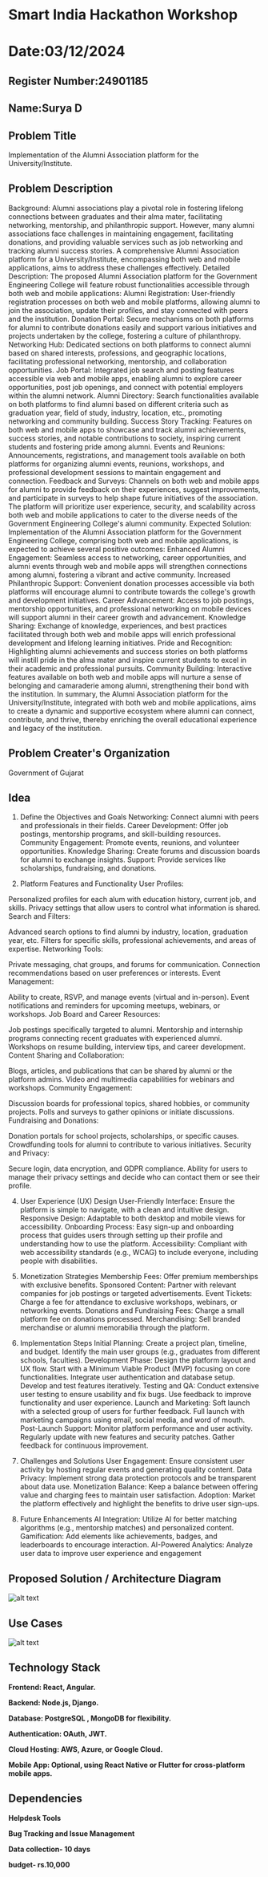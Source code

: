 # Smart India Hackathon Workshop
# Date:03/12/2024
## Register Number:24901185
## Name:Surya D
## Problem Title
Implementation of the Alumni Association platform for the University/Institute.
## Problem Description
Background: Alumni associations play a pivotal role in fostering lifelong connections between graduates and their alma mater, facilitating networking, mentorship, and philanthropic support. However, many alumni associations face challenges in maintaining engagement, facilitating donations, and providing valuable services such as job networking and tracking alumni success stories. A comprehensive Alumni Association platform for a University/Institute, encompassing both web and mobile applications, aims to address these challenges effectively. Detailed Description: The proposed Alumni Association platform for the Government Engineering College will feature robust functionalities accessible through both web and mobile applications: Alumni Registration: User-friendly registration processes on both web and mobile platforms, allowing alumni to join the association, update their profiles, and stay connected with peers and the institution. Donation Portal: Secure mechanisms on both platforms for alumni to contribute donations easily and support various initiatives and projects undertaken by the college, fostering a culture of philanthropy. Networking Hub: Dedicated sections on both platforms to connect alumni based on shared interests, professions, and geographic locations, facilitating professional networking, mentorship, and collaboration opportunities. Job Portal: Integrated job search and posting features accessible via web and mobile apps, enabling alumni to explore career opportunities, post job openings, and connect with potential employers within the alumni network. Alumni Directory: Search functionalities available on both platforms to find alumni based on different criteria such as graduation year, field of study, industry, location, etc., promoting networking and community building. Success Story Tracking: Features on both web and mobile apps to showcase and track alumni achievements, success stories, and notable contributions to society, inspiring current students and fostering pride among alumni. Events and Reunions: Announcements, registrations, and management tools available on both platforms for organizing alumni events, reunions, workshops, and professional development sessions to maintain engagement and connection. Feedback and Surveys: Channels on both web and mobile apps for alumni to provide feedback on their experiences, suggest improvements, and participate in surveys to help shape future initiatives of the association. The platform will prioritize user experience, security, and scalability across both web and mobile applications to cater to the diverse needs of the Government Engineering College's alumni community. Expected Solution: Implementation of the Alumni Association platform for the Government Engineering College, comprising both web and mobile applications, is expected to achieve several positive outcomes: Enhanced Alumni Engagement: Seamless access to networking, career opportunities, and alumni events through web and mobile apps will strengthen connections among alumni, fostering a vibrant and active community. Increased Philanthropic Support: Convenient donation processes accessible via both platforms will encourage alumni to contribute towards the college's growth and development initiatives. Career Advancement: Access to job postings, mentorship opportunities, and professional networking on mobile devices will support alumni in their career growth and advancement. Knowledge Sharing: Exchange of knowledge, experiences, and best practices facilitated through both web and mobile apps will enrich professional development and lifelong learning initiatives. Pride and Recognition: Highlighting alumni achievements and success stories on both platforms will instill pride in the alma mater and inspire current students to excel in their academic and professional pursuits. Community Building: Interactive features available on both web and mobile apps will nurture a sense of belonging and camaraderie among alumni, strengthening their bond with the institution. In summary, the Alumni Association platform for the University/Institute, integrated with both web and mobile applications, aims to create a dynamic and supportive ecosystem where alumni can connect, contribute, and thrive, thereby enriching the overall educational experience and legacy of the institution.
## Problem Creater's Organization
Government of Gujarat

## Idea

1. Define the Objectives and Goals
Networking: Connect alumni with peers and professionals in their fields.
Career Development: Offer job postings, mentorship programs, and skill-building resources.
Community Engagement: Promote events, reunions, and volunteer opportunities.
Knowledge Sharing: Create forums and discussion boards for alumni to exchange insights.
Support: Provide services like scholarships, fundraising, and donations.

2. Platform Features and Functionality
User Profiles:

Personalized profiles for each alum with education history, current job, and skills.
Privacy settings that allow users to control what information is shared.
Search and Filters:

Advanced search options to find alumni by industry, location, graduation year, etc.
Filters for specific skills, professional achievements, and areas of expertise.
Networking Tools:

Private messaging, chat groups, and forums for communication.
Connection recommendations based on user preferences or interests.
Event Management:

Ability to create, RSVP, and manage events (virtual and in-person).
Event notifications and reminders for upcoming meetups, webinars, or workshops.
Job Board and Career Resources:

Job postings specifically targeted to alumni.
Mentorship and internship programs connecting recent graduates with experienced alumni.
Workshops on resume building, interview tips, and career development.
Content Sharing and Collaboration:

Blogs, articles, and publications that can be shared by alumni or the platform admins.
Video and multimedia capabilities for webinars and workshops.
Community Engagement:

Discussion boards for professional topics, shared hobbies, or community projects.
Polls and surveys to gather opinions or initiate discussions.
Fundraising and Donations:

Donation portals for school projects, scholarships, or specific causes.
Crowdfunding tools for alumni to contribute to various initiatives.
Security and Privacy:

Secure login, data encryption, and GDPR compliance.
Ability for users to manage their privacy settings and decide who can contact them or see their profile.

4. User Experience (UX) Design
User-Friendly Interface: Ensure the platform is simple to navigate, with a clean and intuitive design.
Responsive Design: Adaptable to both desktop and mobile views for accessibility.
Onboarding Process: Easy sign-up and onboarding process that guides users through setting up their profile and understanding how to use the platform.
Accessibility: Compliant with web accessibility standards (e.g., WCAG) to include everyone, including people with disabilities.

5. Monetization Strategies
Membership Fees: Offer premium memberships with exclusive benefits.
Sponsored Content: Partner with relevant companies for job postings or targeted advertisements.
Event Tickets: Charge a fee for attendance to exclusive workshops, webinars, or networking events.
Donations and Fundraising Fees: Charge a small platform fee on donations processed.
Merchandising: Sell branded merchandise or alumni memorabilia through the platform.

6. Implementation Steps
Initial Planning:
Create a project plan, timeline, and budget.
Identify the main user groups (e.g., graduates from different schools, faculties).
Development Phase:
Design the platform layout and UX flow.
Start with a Minimum Viable Product (MVP) focusing on core functionalities.
Integrate user authentication and database setup.
Develop and test features iteratively.
Testing and QA:
Conduct extensive user testing to ensure usability and fix bugs.
Use feedback to improve functionality and user experience.
Launch and Marketing:
Soft launch with a selected group of users for further feedback.
Full launch with marketing campaigns using email, social media, and word of mouth.
Post-Launch Support:
Monitor platform performance and user activity.
Regularly update with new features and security patches.
Gather feedback for continuous improvement.

7. Challenges and Solutions
User Engagement: Ensure consistent user activity by hosting regular events and generating quality content.
Data Privacy: Implement strong data protection protocols and be transparent about data use.
Monetization Balance: Keep a balance between offering value and charging fees to maintain user satisfaction.
Adoption: Market the platform effectively and highlight the benefits to drive user sign-ups.

8. Future Enhancements
AI Integration: Utilize AI for better matching algorithms (e.g., mentorship matches) and personalized content.
Gamification: Add elements like achievements, badges, and leaderboards to encourage interaction.
AI-Powered Analytics: Analyze user data to improve user experience and engagement

## Proposed Solution / Architecture Diagram

![alt text](<Screenshot 2024-12-03 113215.png>)

## Use Cases

![alt text](<Screenshot 2024-12-03 113428.png>)

## Technology Stack

<b>Frontend<b>: React, Angular.

<b>Backend<b>: Node.js, Django.

<b>Database<b>: PostgreSQL , MongoDB for flexibility.

<b>Authentication<b>: OAuth, JWT.

<b>Cloud Hosting<b>: AWS, Azure, or Google Cloud.

<b>Mobile App<b>: Optional, using React Native or Flutter for cross-platform mobile apps.

## Dependencies

Helpdesk Tools

Bug Tracking and Issue Management

Data collection- 10 days

budget- rs.10,000